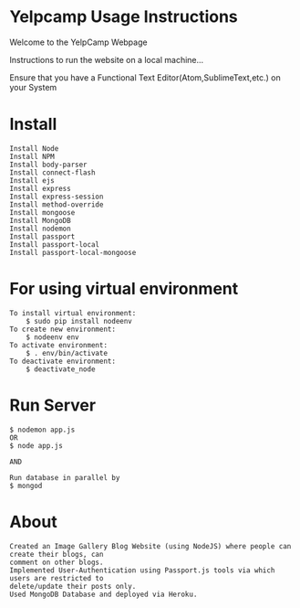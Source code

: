 # Yelpcamp Usage Instructions

Welcome to the YelpCamp Webpage

Instructions to run the website on a local machine...

Ensure that you have a Functional Text Editor(Atom,SublimeText,etc.) on your System

# Install 
	Install Node
	Install NPM
	Install body-parser
	Install connect-flash
	Install ejs
	Install express
	Install express-session
	Install method-override
	Install mongoose
	Install MongoDB
	Install nodemon
	Install passport
	Install passport-local
	Install passport-local-mongoose


# For using virtual environment

	To install virtual environment:
		$ sudo pip install nodeenv
	To create new environment:
		$ nodeenv env
	To activate environment:
		$ . env/bin/activate 
	To deactivate environment: 
		$ deactivate_node

# Run Server
	
	$ nodemon app.js 
	OR
	$ node app.js
	
	AND 
	
	Run database in parallel by
	$ mongod

# About

	Created an Image Gallery Blog Website (using NodeJS) where people can create their blogs, can
	comment on other blogs.
	Implemented User-Authentication using Passport.js tools via which users are restricted to
	delete/update their posts only.
	Used MongoDB Database and deployed via Heroku.

